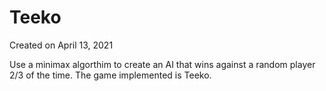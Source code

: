 # Teeko

Created on April 13, 2021

Use a minimax algorthim to create an AI that wins against a random player 2/3 of the time. The game implemented is Teeko.
